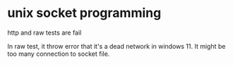 # unix socket programming

http and raw tests are fail

In raw test, it throw error that it's a dead network in windows 11. It might be too many connection to socket file.
